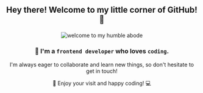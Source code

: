 
## <p align="center"> Hey there! Welcome to my little corner of GitHub! 🤝</p>
<p align="center">
  <img src="https://github.com/halilatilla/halilatilla/assets/27916419/b669696f-632e-42ba-848a-d04d8a908e22" alt="welcome to my humble abode" />
</p>

 ### <p align="center">👋 I'm a `frontend developer` who loves `coding`.
 <p align="center"> I'm always eager to collaborate and learn new things, so don't hesitate to get in touch! 
 <p align="center"> 💬 Enjoy your visit and happy coding! 💻
